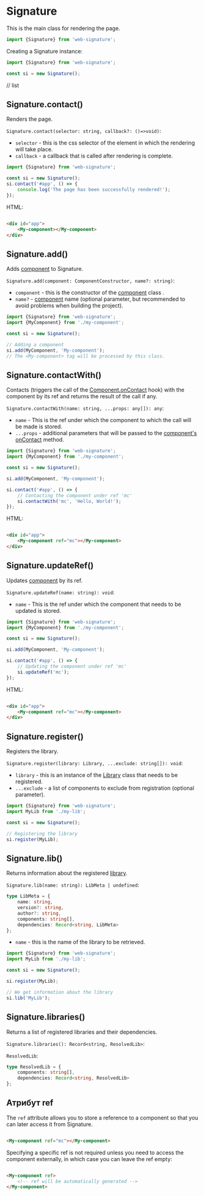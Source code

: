 # Signature

This is the main class for rendering the page.

```ts
import {Signature} from 'web-signature';
```

Creating a Signature instance:

```ts
import {Signature} from 'web-signature';

const si = new Signature();
```

// list

## Signature.contact()

Renders the page.

`Signature.contact(selector: string, callback?: ()=>void)`:

- `selector` - this is the css selector of the element in which the rendering will take place.
- `callback` - a callback that is called after rendering is complete.

```ts
import {Signature} from 'web-signature';

const si = new Signature();
si.contact('#app', () => {
	console.log('The page has been successfully rendered!');
});
```

HTML:

```html

<div id="app">
    <My-component></My-component>
</div>
```

## Signature.add()

Adds [component](./Component.md) to Signature.

`Signature.add(component: ComponentConstructor, name?: string)`:

- `component` - this is the constructor of the [component](./Component.md) class .
- `name?` - [component](./Component.md) name (optional parameter, but recommended to avoid problems when building the
  project).

```ts
import {Signature} from 'web-signature';
import {MyComponent} from './my-component';

const si = new Signature();

// Adding a component
si.add(MyComponent, 'My-component');
// The <My-component> tag will be processed by this class.
```

## Signature.contactWith()

Contacts (triggers the call of the [Component.onContact](./Component.md) hook) with the component by its ref and returns
the result of the call if any.

`Signature.contactWith(name: string, ...props: any[]): any`:

- `name` - This is the ref under which the component to which the call will be made is stored.
- `...props` - additional parameters that will be passed to the [component's onContact](./Component.md) method.

```ts
import {Signature} from 'web-signature';
import {MyComponent} from './my-component';

const si = new Signature();

si.add(MyComponent, 'My-component');

si.contact('#app', () => {
	// Contacting the component under ref 'mc'
	si.contactWith('mc', 'Hello, World!');
});
```

HTML:

```html

<div id="app">
    <My-component ref="mc"></My-component>
</div>
```

## Signature.updateRef()

Updates [component](./Component.md) by its ref.

`Signature.updateRef(name: string): void`:

- `name` - This is the ref under which the component that needs to be updated is stored.

```ts
import {Signature} from 'web-signature';
import {MyComponent} from './my-component';

const si = new Signature();

si.add(MyComponent, 'My-component');

si.contact('#app', () => {
	// Updating the component under ref 'mc'
	si.updateRef('mc');
});
```

HTML:

```html

<div id="app">
    <My-component ref="mc"></My-component>
</div>
```

## Signature.register()

Registers the library.

`Signature.register(library: Library, ...exclude: string[]): void`:

- `library` - this is an instance of the [Library](./Library.md) class that needs to be registered.
- `...exclude` - a list of components to exclude from registration (optional parameter).

```ts
import {Signature} from 'web-signature';
import MyLib from './my-lib';

const si = new Signature();

// Registering the library
si.register(MyLib);
```

## Signature.lib()

Returns information about the registered [library](./Library.md).

`Signature.lib(name: string): LibMeta | undefined`:

```ts 
type LibMeta = {
	name: string,
	version?: string,
	author?: string,
	components: string[],
	dependencies: Record<string, LibMeta>
};
```

- `name` - this is the name of the library to be retrieved.

```ts
import {Signature} from 'web-signature';
import MyLib from './my-lib';

const si = new Signature();

si.register(MyLib);

// We get information about the library
si.lib('MyLib');
```

## Signature.libraries()

Returns a list of registered libraries and their dependencies.

`Signature.libraries(): Record<string, ResolvedLib>`:

`ResolvedLib`:

```ts
type ResolvedLib = {
	components: string[],
	dependencies: Record<string, ResolvedLib>
};
```

## Атрибут ref

The `ref` attribute allows you to store a reference to a component so that you can later access it from Signature.

```html

<My-component ref="mc"></My-component>
```

Specifying a specific ref is not required unless you need to access the component externally, in which case you can
leave the ref empty:

```html

<My-component ref>
    <!-- ref will be automatically generated -->
</My-component>
```